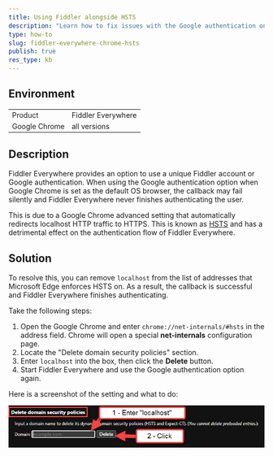 ```yaml
---
title: Using Fiddler alongside HSTS
description: "Learn how to fix issues with the Google authentication on the Chrome browser when working with the Fiddler Everywhere web-debugging client."
type: how-to
slug: fiddler-everywhere-chrome-hsts
publish: true
res_type: kb
---
```


## Environment

|   |   |
|---|---|
| Product | Fiddler Everywhere |
| Google Chrome | all versions |

## Description

Fiddler Everywhere provides an option to use a unique Fiddler account or Google authentication. When using the Google authentication option when Google Chrome is set as the default OS browser, the callback may fail silently and Fiddler Everywhere never finishes authenticating the user.

This is due to a Google Chrome advanced setting that automatically redirects localhost HTTP traffic to HTTPS. This is known as [HSTS](https://en.wikipedia.org/wiki/HTTP_Strict_Transport_Security) and has a detrimental effect on the authentication flow of Fiddler Everywhere.

## Solution

To resolve this, you can remove `localhost` from the list of addresses that Microsoft Edge enforces HSTS on. As a result, the callback is successful and Fiddler Everywhere finishes authenticating.

Take the following steps:

1. Open the Google Chrome and enter `chrome://net-internals/#hsts` in the address field. Chrome will open a special **net-internals** configuration page.
2. Locate the "Delete domain security policies" section.
3. Enter `localhost` into the box, then click the **Delete** button.
4. Start Fiddler Everywhere and use the Google authentication option again.

Here is a screenshot of the setting and what to do:

![](../images/kb/edge/edge-hsts-setting.png)